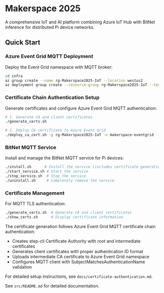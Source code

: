 # Makerspace 2025

A comprehensive IoT and AI platform combining Azure IoT Hub with BitNet inference for distributed Pi device networks.

## Quick Start

### Azure Event Grid MQTT Deployment
Deploy the Event Grid namespace with MQTT broker:
```bash
cd infra
az group create --name rg-Makerspace2025-IoT --location westus2
az deployment group create --resource-group rg-Makerspace2025-IoT --template-file main.bicep --parameters eventGridNamespaceName=makerspace-eventgrid
```

### Certificate Chain Authentication Setup
Generate certificates and configure Azure Event Grid MQTT authentication:
```bash
# 1. Generate CA and client certificates
./generate_certs.sh

# 2. Deploy CA certificate to Azure Event Grid
./deploy_ca_cert.sh -g rg-Makerspace2025-IoT -n makerspace-eventgrid
```

### BitNet MQTT Service
Install and manage the BitNet MQTT service for Pi devices:
```bash
./install.sh      # Install the service (includes certificate generation)
./start_service.sh # Start the service
./stop_service.sh  # Stop the service
./uninstall.sh     # Completely remove the service
```

### Certificate Management
For MQTT TLS authentication:
```bash
./generate_certs.sh  # Generate CA and client certificates
./show_certs.sh      # Display certificate information
```

The certificate generation follows Azure Event Grid MQTT certificate chain authentication:
- Creates step-cli Certificate Authority with root and intermediate certificates
- Generates client certificates with proper authentication ID format
- Uploads intermediate CA certificate to Azure Event Grid namespace
- Configures MQTT client with SubjectMatchesAuthenticationName validation

For detailed setup instructions, see `docs/certificate-authentication.md`.

See `src/README.md` for detailed documentation.
